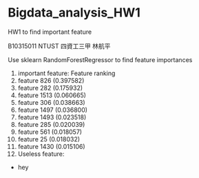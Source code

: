 # Bigdata_analysis_HW1
HW1 to find important feature

B10315011 NTUST 四資工三甲 林航平

Use sklearn RandomForestRegressor to find feature importances

1. important feature: Feature ranking
 1. feature 826 (0.397582)
 2. feature 282 (0.175932)
 3. feature 1513 (0.060665)
 4. feature 306 (0.038663)
 5. feature 1497 (0.036800)
 6. feature 1493 (0.023518)
 7. feature 285 (0.020039)
 8. feature 561 (0.018057)
 9. feature 25 (0.018032)
 10. feature 1430 (0.015106)
2. Useless feature:
  * hey

